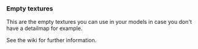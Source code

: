 
### Empty textures

This are the empty textures you can use in your models in case you don't have
a detailmap for example.

See the wiki for further information.
